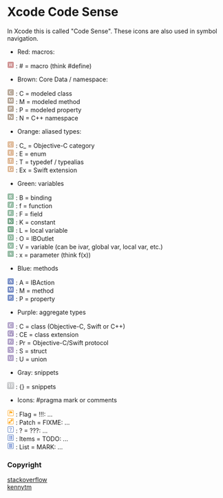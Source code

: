 # Xcode Code Sense

In Xcode this is called "Code Sense". These icons are also used in symbol navigation.<br/>

- Red: macros:

![](images/macro.png '# = macro') : # = macro (think #define) <br/>

- Brown: Core Data / namespace:

![](images/modeledClass.png 'modeled class') : C = modeled class <br/>
![](images/modeledMethod.png 'modeled method') : M = modeled method <br/>
![](images/modeledProperty.png 'modeled property') : P = modeled property <br/>
![](images/CNamespace.png 'C++ namespace') : N = C++ namespace <br/>

- Orange: aliased types:

![](images/ObjectiveCcategory.png 'Objective-C category') : C\_ = Objective-C category <br/>
![](images/enum.png 'enum') : E = enum <br/>
![](images/typedef.png 'typedef') : T = typedef / typealias <br/>
![](images/SwiftExtension.png 'Swift extension') : Ex = Swift extension <br/>

- Green: variables

![](images/binding.png 'binding') : B = binding <br/>
![](images/function.png 'function') : f = function <br/>
![](images/field.png 'field') : F = field <br/>
![](images/constant.png 'constant') : K = constant <br/>
![](images/localVariable.png 'local variable') : L = local variable <br/>
![](images/IBOutlet.png 'IBOutlet') : O = IBOutlet <br/>
![](images/variable.png 'variable') : V = variable (can be ivar, global var, local var, etc.) <br/>
![](images/parameter.png 'parameter') : x = parameter (think f(x)) <br/>

- Blue: methods

![](images/IBAction.png 'IBAction') : A = IBAction <br/>
![](images/method.png 'method') : M = method <br/>
![](images/property.png 'property') : P = property <br/>

- Purple: aggregate types

![](images/class.png 'class') : C = class (Objective-C, Swift or C++) <br/>
![](images/classExtension.png 'class extension') : CE = class extension <br/>
![](images/protocol.png 'protocol') : Pr = Objective-C/Swift protocol <br/>
![](images/struct.png 'struct') : S = struct <br/>
![](images/union.png 'union') : U = union <br/>

- Gray: snippets

![](images/snippets.png 'snippets') : {} = snippets <br/>

- Icons: #pragma mark or comments

![](images/!!!.png 'Flag') : Flag = !!!: ... <br/>
![](images/FIXME.png 'FIXME') : Patch = FIXME: ... <br/>
![](images/questions.png '???') : ? = ???: ... <br/>
![](images/TODO.png 'TODO') : Items = TODO: ... <br/>
![](images/MARK.png 'MARK') : List = MARK: ... <br/>

### Copyright

[stackoverflow](https://stackoverflow.com/questions/6662395/xcode-intellisense-meaning-of-letters-in-colored-boxes-like-f-t-c-m-p-c-k-etc)<br/>
[kennytm](https://stackoverflow.com/users/224671/kennytm)<br/>
